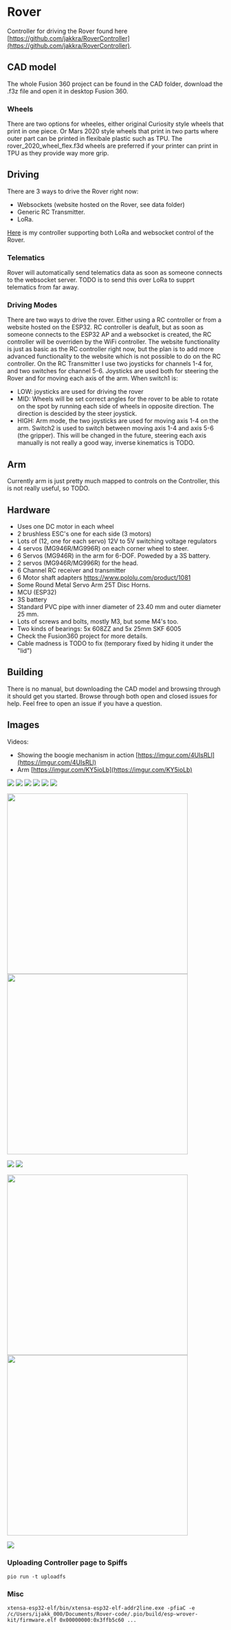 # Rover
Controller for driving the Rover found here [https://github.com/jakkra/RoverController](https://github.com/jakkra/RoverController).

## CAD model
The whole Fusion 360 project can be found in the CAD folder, download the .f3z file and open it in desktop Fusion 360. 

### Wheels
There are two options for wheeles, either original Curiosity style wheels that print in one piece. Or Mars 2020 style wheels that print in two parts where outer part can be printed in flexibale plastic such as TPU. The rover_2020_wheel_flex.f3d wheels are preferred if your printer can print in TPU as they provide way more grip.

## Driving
There are 3 ways to drive the Rover right now:
- Websockets (website hosted on the Rover, see data folder)
- Generic RC Transmitter.
- LoRa.

[Here](https://github.com/jakkra/RoverController) is my controller supporting both LoRa and websocket control of the Rover.

### Telematics
Rover will automatically send telematics data as soon as someone connects to the websocket server.
TODO is to send this over LoRa to supprt telematics from far away. 

### Driving Modes
There are two ways to drive the rover. Either using a RC controller or from a website hosted on the ESP32.
RC controller is deafult, but as soon as someone connects to the ESP32 AP and a websocket is created, the RC controller will be overriden by the WiFi controller. The website functionality is just as basic as the RC controller right now, but the plan is to add more advanced functionality to the website which is not possible to do on the RC controller.
On the RC Transmitter I use two joysticks for channels 1-4 for, and two switches for channel 5-6.
Joysticks are used both for steering the Rover and for moving each axis of the arm.
When switch1 is:
- LOW: joysticks are used for driving the rover
- MID: Wheels will be set correct angles for the rover to be able to rotate on the spot by running each side of wheels in opposite direction. The direction is descided by the steer joystick.
- HIGH: Arm mode, the two joysticks are used for moving axis 1-4 on the arm. Switch2 is used to switch between moving axis 1-4 and axis 5-6 (the gripper). This will be changed in the future, steering each axis manually is not really a good way, inverse kinematics is TODO.

## Arm
Currently arm is just pretty much mapped to controls on the Controller, this is not really useful, so TODO.

## Hardware
- Uses one DC motor in each wheel
- 2 brushless ESC's one for each side (3 motors)
- Lots of (12, one for each servo) 12V to 5V switching voltage regulators
- 4 servos (MG946R/MG996R) on each corner wheel to steer.
- 6 Servos (MG946R) in the arm for 6-DOF. Poweded by a 3S battery. 
- 2 servos (MG946R/MG996R) for the head.
- 6 Channel RC receiver and transmitter
- 6 Motor shaft adapters https://www.pololu.com/product/1081
- Some Round Metal Servo Arm 25T Disc Horns.
- MCU (ESP32)
- 3S battery
- Standard PVC pipe with inner diameter of 23.40 mm and outer diameter 25 mm.
- Lots of screws and bolts, mostly M3, but some M4's too.
- Two kinds of bearings: 5x 608ZZ and 5x 25mm SKF 6005
- Check the Fusion360 project for more details.
- Cable madness is TODO to fix (temporary fixed by hiding it under the "lid")

## Building
There is no manual, but downloading the CAD model and browsing through it should get you started. Browse through both open and closed issues for help. Feel free to open an issue if you have a question. 

## Images
Videos:
- Showing the boogie mechanism in action [https://imgur.com/4UIsRLl](https://imgur.com/4UIsRLl) 
- Arm [https://imgur.com/KY5ioLb](https://imgur.com/KY5ioLb)
<img src="/.github/2.jpg "/>
<img src="/.github/full.jpg "/>
<img src="/.github/boogie_full.jpg "/>
<img src="/.github/1.jpg "/>
<img src="/.github/4.jpg "/>
<img src="/.github/parts.jpg "/>
<p float="left">
<img src="/.github/arm.jpg" width="420" />
<img src="/.github/back.jpg" width="420" />
</p>
<img src="/.github/full1.jpg "/>
<img src="/.github/cad.png" />
<p float="left">
<img src="/.github/cad_capture.png" width="420" />
<img src="/.github/render.jpg" width="420" />
</p>
<img src="/.github/wifi_controller.jpg" />

### Uploading Controller page to Spiffs
```
pio run -t uploadfs
```

### Misc
```
xtensa-esp32-elf/bin/xtensa-esp32-elf-addr2line.exe -pfiaC -e /c/Users/ijakk_000/Documents/Rover-code/.pio/build/esp-wrover-kit/firmware.elf 0x00000000:0x3ffb5c60 ...
```